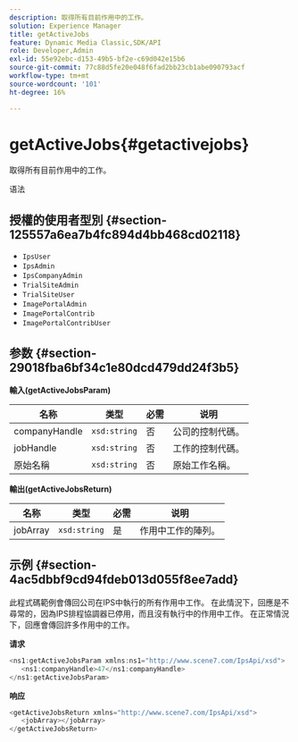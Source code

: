 ```yaml
---
description: 取得所有目前作用中的工作。
solution: Experience Manager
title: getActiveJobs
feature: Dynamic Media Classic,SDK/API
role: Developer,Admin
exl-id: 55e92ebc-d153-49b5-bf2e-c69d042e15b6
source-git-commit: 77c88d5fe20e048f6fad2bb23cb1abe090793acf
workflow-type: tm+mt
source-wordcount: '101'
ht-degree: 16%

---
```


# getActiveJobs{#getactivejobs}

取得所有目前作用中的工作。

语法

## 授權的使用者型別 {#section-125557a6ea7b4fc894d4bb468cd02118}

* `IpsUser`
* `IpsAdmin`
* `IpsCompanyAdmin`
* `TrialSiteAdmin`
* `TrialSiteUser`
* `ImagePortalAdmin`
* `ImagePortalContrib`
* `ImagePortalContribUser`

## 参数 {#section-29018fba6bf34c1e80dcd479dd24f3b5}

**輸入(getActiveJobsParam)**

| 名称 | 类型 | 必需 | 说明 |
|---|---|---|---|
| companyHandle | `xsd:string` | 否 | 公司的控制代碼。 |
| jobHandle | `xsd:string` | 否 | 工作的控制代碼。 |
| 原始名稱 | `xsd:string` | 否 | 原始工作名稱。 |

**輸出(getActiveJobsReturn)**

| 名称 | 类型 | 必需 | 说明 |
|---|---|---|---|
| jobArray | `xsd:string` | 是 | 作用中工作的陣列。 |

## 示例 {#section-4ac5dbbf9cd94fdeb013d055f8ee7add}

此程式碼範例會傳回公司在IPS中執行的所有作用中工作。 在此情況下，回應是不尋常的，因為IPS排程協調器已停用，而且沒有執行中的作用中工作。 在正常情況下，回應會傳回許多作用中的工作。

**请求**

```java
<ns1:getActiveJobsParam xmlns:ns1="http://www.scene7.com/IpsApi/xsd">
   <ns1:companyHandle>47</ns1:companyHandle>
</ns1:getActiveJobsParam>
```

**响应**

```java
<getActiveJobsReturn xmlns="http://www.scene7.com/IpsApi/xsd">
   <jobArray></jobArray>
</getActiveJobsReturn>
```
